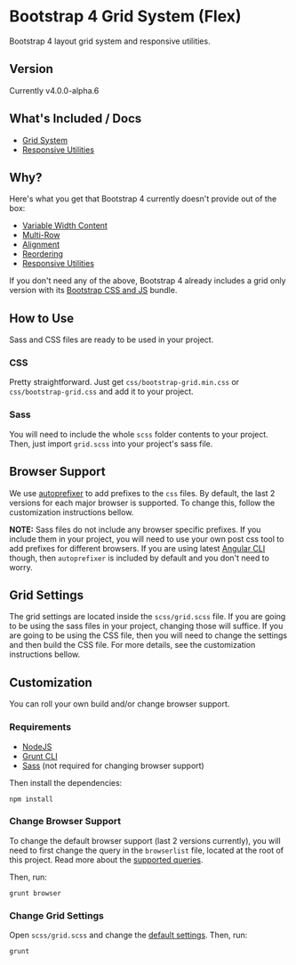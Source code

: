# Bootstrap 4 Grid System (Flex)
Bootstrap 4 layout grid system and responsive utilities.

## Version
Currently v4.0.0-alpha.6

## What's Included / Docs

* [Grid System](https://v4-alpha.getbootstrap.com/layout/grid/#content)
* [Responsive Utilities](https://v4-alpha.getbootstrap.com/layout/responsive-utilities/#content)

## Why?

Here's what you get that Bootstrap 4 currently doesn't provide out of the box:

* [Variable Width Content](https://v4-alpha.getbootstrap.com/layout/grid/#variable-width-content)
* [Multi-Row](https://v4-alpha.getbootstrap.com/layout/grid/#equal-width-multi-row)
* [Alignment](https://v4-alpha.getbootstrap.com/layout/grid/#alignment)
* [Reordering](https://v4-alpha.getbootstrap.com/layout/grid/#reordering)
* [Responsive Utilities](https://v4-alpha.getbootstrap.com/layout/responsive-utilities/#content)

If you don't need any of the above, Bootstrap 4 already includes a grid only version with its
[Bootstrap CSS and JS](https://v4-alpha.getbootstrap.com/getting-started/download/#bootstrap-css-and-js) bundle.

## How to Use
Sass and CSS files are ready to be used in your project.

### CSS
Pretty straightforward.
Just get `css/bootstrap-grid.min.css` or `css/bootstrap-grid.css` and add it to your project.

### Sass
You will need to include the whole `scss` folder contents to your project.
Then, just import `grid.scss` into your project's sass file.

## Browser Support

We use [autoprefixer](https://github.com/postcss/autoprefixer) to add prefixes to the `css` files.
By default, the last 2 versions for each major browser is supported. To change this, follow the customization
instructions bellow.

__NOTE:__ Sass files do not include any browser specific prefixes. If you include them in your project,
you will need to use your own post css tool to add prefixes for different browsers. If you are using latest
[Angular CLI](https://github.com/angular/angular-cli) though, then `autoprefixer` is included by default
and you don't need to worry.

## Grid Settings

The grid settings are located inside the `scss/grid.scss` file. If you are going to be using the sass files in
your project, changing those will suffice. If you are going to be using the CSS file, then you will need to
change the settings and then build the CSS file. For more details, see the customization instructions bellow.

## Customization

You can roll your own build and/or change browser support.

### Requirements

* [NodeJS](https://nodejs.org/en/)
* [Grunt CLI](http://gruntjs.com/getting-started)
* [Sass](http://sass-lang.com/install) (not required for changing browser support)

Then install the dependencies:

````
npm install
````

### Change Browser Support

To change the default browser support (last 2 versions currently), you will need to first change the query
in the `browserlist` file, located at the root of this project. Read more about the
[supported queries](https://github.com/ai/browserslist#queries).

Then, run:

````
grunt browser
````

### Change Grid Settings

Open `scss/grid.scss` and change the [default settings](https://v4-alpha.getbootstrap.com/layout/grid/#customizing-the-grid).
Then, run:

````
grunt
````
